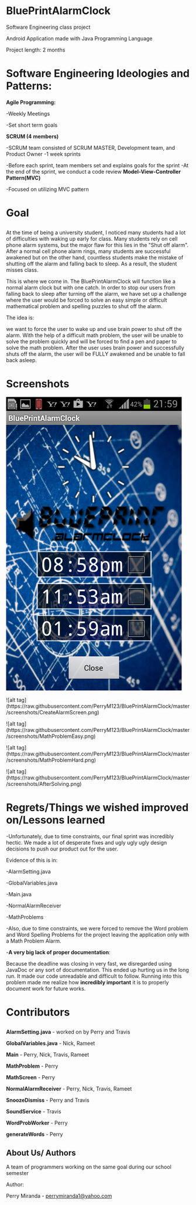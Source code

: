 # BluePrintAlarmClock
Software Engineering class project <p>
Android Application made with Java Programming Language<p> 
Project length: 2 months <p>
# Software Engineering Ideologies and Patterns: 
<b>Agile Programming: </b> <p>
-Weekly Meetings <p>
-Set short term goals <p>
<b>SCRUM (4 members) </b> <p>
-SCRUM team consisted of SCRUM MASTER, Development team, and Product Owner
-1 week sprints<p>
-Before each sprint, team members set and explains goals for the sprint
-At the end of the sprint, we conduct a code review
<b>Model-View-Controller Pattern(MVC) </b> <p>
-Focused on utilizing MVC pattern

#  Goal <p>
At the time of being a university student, I noticed many students had a lot of difficulties with waking up early for class. Many students rely 
on cell phone alarm systems, but the major flaw for this lies in the "Shut off alarm". After a normal cell phone alarm
rings, many students are successful awakened but on the other hand, countless students make the mistake of shutting
off the alarm and falling back to sleep. As a result, the student misses class. <p> <p>

This is where we come in. The BluePrintAlarmClock will function like a normal alarm clock but with one catch. In order 
to stop our users from falling back to sleep after turning off the alarm, we have set up a challenge where the 
user would be forced to solve an easy simple or difficult mathematical problem and spelling puzzles to shut off the alarm. <p> <p>

The idea is: <p>
we want to force the user to wake up and use brain power to shut off the alarm. With the help of a difficult math 
problem, the user will be unable to solve the problem quickly and will be forced to find a pen and paper to solve the math problem. After the user uses brain power 
and successfully shuts off the alarm, the user will be FULLY awakened and be unable to fall back asleep.

# Screenshots
![alt tag](https://raw.githubusercontent.com/PerryM123/BluePrintAlarmClock/master/screenshots/MainScreen.png)
<p>
![alt tag](https://raw.githubusercontent.com/PerryM123/BluePrintAlarmClock/master/screenshots/CreateAlarmScreen.png)
<p>
![alt tag](https://raw.githubusercontent.com/PerryM123/BluePrintAlarmClock/master/screenshots/MathProblemEasy.png)
<p>
![alt tag](https://raw.githubusercontent.com/PerryM123/BluePrintAlarmClock/master/screenshots/MathProblemHard.png)
<p>
![alt tag](https://raw.githubusercontent.com/PerryM123/BluePrintAlarmClock/master/screenshots/AfterSolving.png)
<p>

# Regrets/Things we wished improved on/Lessons learned
-Unfortunately, due to time constraints, our final sprint was incredibly hectic. We made a lot of desperate fixes and
ugly ugly ugly design decisions to push our product out for the user. <p>
Evidence of this is in: <p>
-AlarmSetting.java <p>
-GlobalVariables.java  <p>
-Main.java <p>
-NormalAlarmReceiver <p>
-MathProblems <p>

-Also, due to time constraints, we were forced to remove the Word problem and Word Spelling Problems for the project
leaving the application only with a Math Problem Alarm. <p>

-<b>A very big lack of proper documentation</b>:  <p>
   Because the deadline was closing in very fast, we disregarded using JavaDoc or any sort of documentation. This ended
   up hurting us in the long run. It made our code unreadable and difficult to follow. Running into this problem
   made me realize how <b> incredibly important</b> it is to properly document work for future works.

# Contributors<p>
<b>AlarmSetting.java</b> - worked on by Perry and Travis <p>
<b>GlobalVariables.java</b> - Nick, Rameet <p>
<b>Main</b> - Perry, Nick, Travis, Rameet <p>
<b>MathProblem</b> - Perry <p>
<b>MathScreen</b> - Perry <p>
<b>NormalAlarmReceiver</b> - Perry, Nick, Travis, Rameet <p>
<b>SnoozeDismiss</b> - Perry and Travis <p>
<b>SoundService</b> - Travis <p>
<b>WordProbWorker</b> - Perry <p>
<b>generateWords</b> - Perry <p>

## About Us/ Authors
A team of programmers working on the same goal during our school semester <p>
Author: <p>
Perry Miranda - perrymiranda1@yahoo.com <p>

